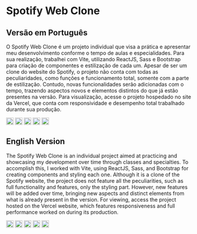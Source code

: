 # Spotify Web Clone
## Versão em Português
O Spotify Web Clone é um projeto individual que visa a prática e apresentar meu desenvolvimento conforme o tempo de aulas e especialidades. Para sua realização, trabalhei com Vite, utilizando ReactJS, Sass e Bootstrap para criação de componentes e estilização de cada um. Apesar de ser um clone do website do Spotify, o projeto não conta com todas as peculiaridades, como funções e funcionamento total, somente com a parte de estilização. Contudo, novas funcionalidades serão adicionadas com o tempo, trazendo aspectos novos e elementos distintos do que já estão presentes na versão. Para visualização, acesse o projeto hospedado no site da Vercel, que conta com responsividade e desempenho total trabalhado durante sua produção.

<div style="" height="20px">
  <img src="https://cdn.jsdelivr.net/gh/devicons/devicon@latest/icons/vitejs/vitejs-original.svg" width="20px" />
  <img src="https://cdn.jsdelivr.net/gh/devicons/devicon@latest/icons/javascript/javascript-original.svg"  width="20px" />
  <img src="https://cdn.jsdelivr.net/gh/devicons/devicon@latest/icons/sass/sass-original.svg" width="20px" />
  <img src="https://cdn.jsdelivr.net/gh/devicons/devicon@latest/icons/react/react-original.svg"  width="20px"/>
  <img src="https://cdn.jsdelivr.net/gh/devicons/devicon@latest/icons/bootstrap/bootstrap-original.svg" width="20px"/>
</div>

## English Version

The Spotify Web Clone is an individual project aimed at practicing and showcasing my development over time through classes and specialties. To accomplish this, I worked with Vite, using ReactJS, Sass, and Bootstrap for creating components and styling each one. Although it is a clone of the Spotify website, the project does not feature all the peculiarities, such as full functionality and features, only the styling part. However, new features will be added over time, bringing new aspects and distinct elements from what is already present in the version. For viewing, access the project hosted on the Vercel website, which features responsiveness and full performance worked on during its production.

<div style="" height="20px">
  <img src="https://cdn.jsdelivr.net/gh/devicons/devicon@latest/icons/vitejs/vitejs-original.svg" width="20px" />
  <img src="https://cdn.jsdelivr.net/gh/devicons/devicon@latest/icons/javascript/javascript-original.svg"  width="20px" />
  <img src="https://cdn.jsdelivr.net/gh/devicons/devicon@latest/icons/sass/sass-original.svg" width="20px" />
  <img src="https://cdn.jsdelivr.net/gh/devicons/devicon@latest/icons/react/react-original.svg"  width="20px"/>
  <img src="https://cdn.jsdelivr.net/gh/devicons/devicon@latest/icons/bootstrap/bootstrap-original.svg" width="20px"/>
</div>
